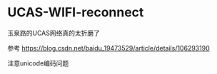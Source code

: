 # UCAS-WIFI-reconnect
玉泉路的UCAS网络真的太折磨了

参考 https://blog.csdn.net/baidu_19473529/article/details/106293190

注意unicode编码问题
